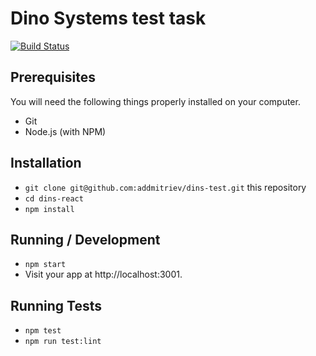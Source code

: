 # Dino Systems test task

[![Build Status](https://travis-ci.org/addmitriev/dins-test.svg?branch=master)](https://travis-ci.org/addmitriev/dins-test)

## Prerequisites

You will need the following things properly installed on your computer.

* Git
* Node.js (with NPM)


## Installation

* `git clone git@github.com:addmitriev/dins-test.git` this repository
* `cd dins-react`
* `npm install`

## Running / Development

* `npm start`
* Visit your app at http://localhost:3001.

## Running Tests

* `npm test`
* `npm run test:lint`